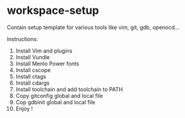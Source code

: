 # workspace-setup
Contain setup template for various tools like vim, git, gdb, openocd...

Instructions:
1. Install Vim and plugins
2. Install Vundle
3. Install Menlo Power fonts
4. Install cscope
5. Install  ctags
6. Install cdargs
7. Install toolchain and add toolchain to PATH
8. Copy gitconfig global and local file
9. Cop gdbinit global and local file
10. Enjoy !
